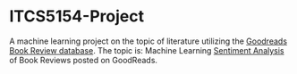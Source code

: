 # ITCS5154-Project
A machine learning project on the topic of literature utilizing the [Goodreads Book Review database](https://www.kaggle.com/datasets/malakajayakodi/goodreed-books-review-data-set). 
The topic is: Machine Learning [Sentiment Analysis](https://www.ibm.com/topics/sentiment-analysis) of Book Reviews posted on GoodReads.
